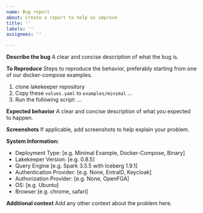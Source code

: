 ```yaml
---
name: Bug report
about: Create a report to help us improve
title: ''
labels: ''
assignees: ''

---
```


**Describe the bug**
A clear and concise description of what the bug is.

**To Reproduce**
Steps to reproduce the behavior, preferably starting from one of our docker-compose examples.
1. clone lakekeeper repository
2. Copy these `values.yaml` to `examples/minimal` ...
3. Run the following script: ...

**Expected behavior**
A clear and concise description of what you expected to happen.

**Screenshots**
If applicable, add screenshots to help explain your problem.

**System Information:**
 - Deployment Type: [e.g. Minimal Example, Docker-Compose, Binary]
 - Lakekeeper Version: [e.g. 0.8.5]
 - Query Engine [e.g. Spark 3.5.5 with Iceberg 1.9.1]
 - Authentication Provider: [e.g. None, EntraID, Keycloak]
 - Authorization Provider: [e.g. None, OpenFGA]
 - OS: [e.g. Ubuntu]
 - Browser [e.g. chrome, safari]

**Additional context**
Add any other context about the problem here.
